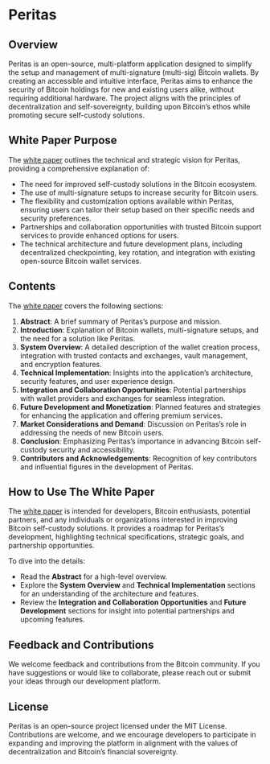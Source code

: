 # Peritas

## Overview

Peritas is an open-source, multi-platform application designed to simplify the setup and management of multi-signature (multi-sig) Bitcoin wallets. By creating an accessible and intuitive interface, Peritas aims to enhance the security of Bitcoin holdings for new and existing users alike, without requiring additional hardware. The project aligns with the principles of decentralization and self-sovereignty, building upon Bitcoin’s ethos while promoting secure self-custody solutions.

## White Paper Purpose

The [white paper](https://github.com/bitcoinpup/Peritas/blob/main/Peritas%20White%20Paper.md) outlines the technical and strategic vision for Peritas, providing a comprehensive explanation of:

- The need for improved self-custody solutions in the Bitcoin ecosystem.
- The use of multi-signature setups to increase security for Bitcoin users.
- The flexibility and customization options available within Peritas, ensuring users can tailor their setup based on their specific needs and security preferences.
- Partnerships and collaboration opportunities with trusted Bitcoin support services to provide enhanced options for users.
- The technical architecture and future development plans, including decentralized checkpointing, key rotation, and integration with existing open-source Bitcoin wallet services.

## Contents

The [white paper](https://github.com/bitcoinpup/Peritas/blob/main/Peritas%20White%20Paper.md) covers the following sections:

1. **Abstract**: A brief summary of Peritas’s purpose and mission.
2. **Introduction**: Explanation of Bitcoin wallets, multi-signature setups, and the need for a solution like Peritas.
3. **System Overview**: A detailed description of the wallet creation process, integration with trusted contacts and exchanges, vault management, and encryption features.
4. **Technical Implementation**: Insights into the application’s architecture, security features, and user experience design.
5. **Integration and Collaboration Opportunities**: Potential partnerships with wallet providers and exchanges for seamless integration.
6. **Future Development and Monetization**: Planned features and strategies for enhancing the application and offering premium services.
7. **Market Considerations and Demand**: Discussion on Peritas’s role in addressing the needs of new Bitcoin users.
8. **Conclusion**: Emphasizing Peritas’s importance in advancing Bitcoin self-custody security and accessibility.
9. **Contributors and Acknowledgements**: Recognition of key contributors and influential figures in the development of Peritas.

## How to Use The White Paper

The [white paper](https://github.com/bitcoinpup/Peritas/blob/main/Peritas%20White%20Paper.md) is intended for developers, Bitcoin enthusiasts, potential partners, and any individuals or organizations interested in improving Bitcoin self-custody solutions. It provides a roadmap for Peritas’s development, highlighting technical specifications, strategic goals, and partnership opportunities.

To dive into the details:

- Read the **Abstract** for a high-level overview.
- Explore the **System Overview** and **Technical Implementation** sections for an understanding of the architecture and features.
- Review the **Integration and Collaboration Opportunities** and **Future Development** sections for insight into potential partnerships and upcoming features.

## Feedback and Contributions

We welcome feedback and contributions from the Bitcoin community. If you have suggestions or would like to collaborate, please reach out or submit your ideas through our development platform.

## License

Peritas is an open-source project licensed under the MIT License. Contributions are welcome, and we encourage developers to participate in expanding and improving the platform in alignment with the values of decentralization and Bitcoin’s financial sovereignty.
